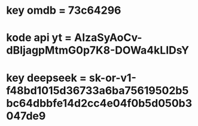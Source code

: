 # key omdb = 73c64296
# kode api yt = AIzaSyAoCv-dBIjagpMtmG0p7K8-DOWa4kLIDsY
# key deepseek = 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
